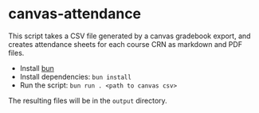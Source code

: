 # canvas-attendance

This script takes a CSV file generated by a canvas gradebook export, and creates attendance sheets for each course CRN as markdown and PDF files.

- Install [bun](https://bun.sh)
- Install dependencies: `bun install`
- Run the script: `bun run . <path to canvas csv>`

The resulting files will be in the `output` directory.
